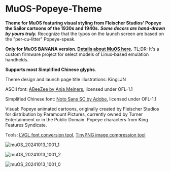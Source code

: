 # MuOS-Popeye-Theme 

**Theme for MuOS featuring visual styling from Fleischer Studios' Popeye the Sailor cartoons of the 1930s and 1940s.** ***Some decors are hand-drawn by yours truly.*** Recognize that the typos on the launch screen are based on the "per-cu-litter" Popeye-speak. 

**Only for MuOS BANANA version. [Details about MuOS here](https://muos.dev/).** TL;DR: It's a custom firmware project for select models of Linux-based emulation handhelds. 

**Supports most Simplified Chinese glyphs**.

Theme design and launch page title illustrations: KingLJN

ASCII font: [ABeeZee by Anja Meiners](https://fonts.google.com/specimen/ABeeZee), licensed under OFL-1.1

Simplified Chinese font: [Noto Sans SC by Adobe](https://fonts.google.com/noto/specimen/Noto+Sans+SC), licensed under OFL-1.1

Visual: Popeye animated cartoons, originally created by Fleischer Studios for distribution by Paramount Pictures, currently owned by Turner Entertainment or in the Public Domain. Popeye characters from King Features Syndicate.

Tools: [LVGL font conversion tool](https://lvgl.io/tools/fontconverter), [TinyPNG image compression tool](https://tinypng.com/)



![muOS_20241013_1001_1](https://github.com/user-attachments/assets/f2c97337-a64b-4b9f-b818-999ccbfe6a7b)

![muOS_20241013_1001_2](https://github.com/user-attachments/assets/76b074d8-323d-4b35-8ff9-42b4f98882be)

![muOS_20241013_1001_0](https://github.com/user-attachments/assets/f773efa6-8abe-4653-8a0f-ddc0ed0c8a22)
